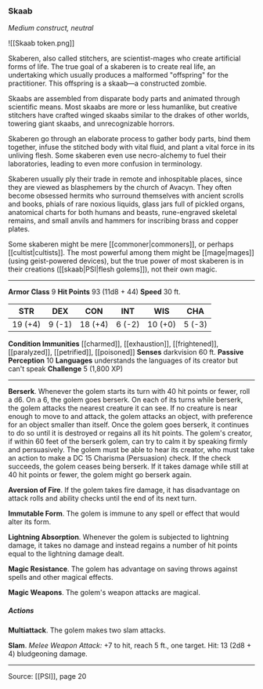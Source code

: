 ### Skaab
_Medium construct, neutral_

![[Skaab token.png]]

Skaberen, also called stitchers, are scientist-mages who create artificial forms of life. The true goal of a skaberen is to create real life, an undertaking which usually produces a malformed "offspring" for the practitioner. This offspring is a skaab—a constructed zombie.

Skaabs are assembled from disparate body parts and animated through scientific means. Most skaabs are more or less humanlike, but creative stitchers have crafted winged skaabs similar to the drakes of other worlds, towering giant skaabs, and unrecognizable horrors.

Skaberen go through an elaborate process to gather body parts, bind them together, infuse the stitched body with vital fluid, and plant a vital force in its unliving flesh. Some skaberen even use necro-alchemy to fuel their laboratories, leading to even more confusion in terminology.

Skaberen usually ply their trade in remote and inhospitable places, since they are viewed as blasphemers by the church of Avacyn. They often become obsessed hermits who surround themselves with ancient scrolls and books, phials of rare noxious liquids, glass jars full of pickled organs, anatomical charts for both humans and beasts, rune-engraved skeletal remains, and small anvils and hammers for inscribing brass and copper plates.

Some skaberen might be mere [[commoner|commoners]], or perhaps [[cultist|cultists]]. The most powerful among them might be [[mage|mages]] (using geist-powered devices), but the true power of most skaberen is in their creations ([[skaab|PSI|flesh golems]]), not their own magic.



---

**Armor Class** 9
**Hit Points** 93 (11d8 + 44)
**Speed** 30 ft.

| STR     | DEX     | CON     | INT     | WIS     | CHA     |
|---------|---------|---------|---------|---------|---------|
| 19 (+4) | 9 (-1) | 18 (+4) | 6 (-2) | 10 (+0) | 5 (-3) |

**Condition Immunities** [[charmed]], [[exhaustion]], [[frightened]], [[paralyzed]], [[petrified]], [[poisoned]]
**Senses** darkvision 60 ft.
**Passive Perception** 10
**Languages** understands the languages of its creator but can't speak
**Challenge** 5 (1,800 XP)

---

**Berserk**. Whenever the golem starts its turn with 40 hit points or fewer, roll a d6. On a 6, the golem goes berserk. On each of its turns while berserk, the golem attacks the nearest creature it can see. If no creature is near enough to move to and attack, the golem attacks an object, with preference for an object smaller than itself. Once the golem goes berserk, it continues to do so until it is destroyed or regains all its hit points. The golem's creator, if within 60 feet of the berserk golem, can try to calm it by speaking firmly and persuasively. The golem must be able to hear its creator, who must take an action to make a DC 15 Charisma (Persuasion) check. If the check succeeds, the golem ceases being berserk. If it takes damage while still at 40 hit points or fewer, the golem might go berserk again.

**Aversion of Fire**. If the golem takes fire damage, it has disadvantage on attack rolls and ability checks until the end of its next turn.

**Immutable Form**. The golem is immune to any spell or effect that would alter its form.

**Lightning Absorption**. Whenever the golem is subjected to lightning damage, it takes no damage and instead regains a number of hit points equal to the lightning damage dealt.

**Magic Resistance**. The golem has advantage on saving throws against spells and other magical effects.

**Magic Weapons**. The golem's weapon attacks are magical.

##### Actions
**Multiattack**. The golem makes two slam attacks.

**Slam**. _Melee Weapon Attack:_ +7 to hit, reach 5 ft., one target. Hit: 13 (2d8 + 4) bludgeoning damage.


---

Source: [[PSI]], page 20